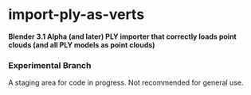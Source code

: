 # import-ply-as-verts
<strong>Blender 3.1 Alpha (and later) PLY importer that correctly loads point clouds (and all PLY models as point clouds)</strong>

<h3>Experimental Branch</h3>
A staging area for code in progress. Not recommended for general use.
